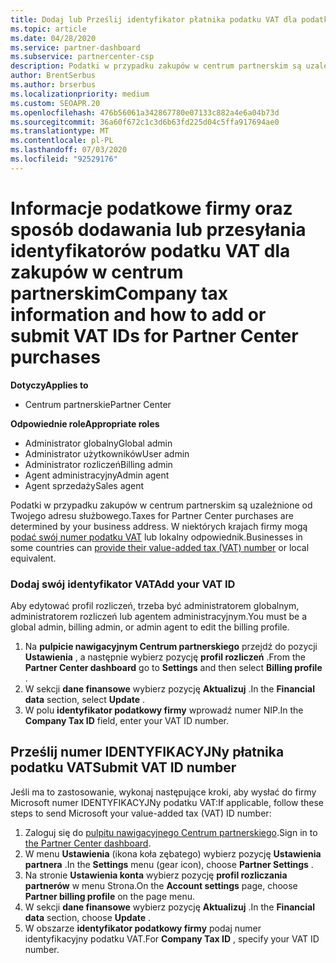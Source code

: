 ```yaml
---
title: Dodaj lub Prześlij identyfikator płatnika podatku VAT dla podatków służbowych
ms.topic: article
ms.date: 04/28/2020
ms.service: partner-dashboard
ms.subservice: partnercenter-csp
description: Podatki w przypadku zakupów w centrum partnerskim są uzależnione od Twojego adresu służbowego. Przedsiębiorstwa w niektórych krajach mogą podać swój numer VAT lub odpowiedni odpowiednik.
author: BrentSerbus
ms.author: brserbus
ms.localizationpriority: medium
ms.custom: SEOAPR.20
ms.openlocfilehash: 476b56061a342867780e07133c882a4e6a04b73d
ms.sourcegitcommit: 36a60f672c1c3d6b63fd225d04c5ffa917694ae0
ms.translationtype: MT
ms.contentlocale: pl-PL
ms.lasthandoff: 07/03/2020
ms.locfileid: "92529176"
---
```

# <a name="company-tax-information-and-how-to-add-or-submit-vat-ids-for-partner-center-purchases"></a><span data-ttu-id="5dedd-104">Informacje podatkowe firmy oraz sposób dodawania lub przesyłania identyfikatorów podatku VAT dla zakupów w centrum partnerskim</span><span class="sxs-lookup"><span data-stu-id="5dedd-104">Company tax information and how to add or submit VAT IDs for Partner Center purchases</span></span>

<span data-ttu-id="5dedd-105">**Dotyczy**</span><span class="sxs-lookup"><span data-stu-id="5dedd-105">**Applies to**</span></span>

- <span data-ttu-id="5dedd-106">Centrum partnerskie</span><span class="sxs-lookup"><span data-stu-id="5dedd-106">Partner Center</span></span>

<span data-ttu-id="5dedd-107">**Odpowiednie role**</span><span class="sxs-lookup"><span data-stu-id="5dedd-107">**Appropriate roles**</span></span>
-   <span data-ttu-id="5dedd-108">Administrator globalny</span><span class="sxs-lookup"><span data-stu-id="5dedd-108">Global admin</span></span>
-   <span data-ttu-id="5dedd-109">Administrator użytkowników</span><span class="sxs-lookup"><span data-stu-id="5dedd-109">User admin</span></span>
-   <span data-ttu-id="5dedd-110">Administrator rozliczeń</span><span class="sxs-lookup"><span data-stu-id="5dedd-110">Billing admin</span></span>
-   <span data-ttu-id="5dedd-111">Agent administracyjny</span><span class="sxs-lookup"><span data-stu-id="5dedd-111">Admin agent</span></span>
-   <span data-ttu-id="5dedd-112">Agent sprzedaży</span><span class="sxs-lookup"><span data-stu-id="5dedd-112">Sales agent</span></span>

<span data-ttu-id="5dedd-113">Podatki w przypadku zakupów w centrum partnerskim są uzależnione od Twojego adresu służbowego.</span><span class="sxs-lookup"><span data-stu-id="5dedd-113">Taxes for Partner Center purchases are determined by your business address.</span></span> <span data-ttu-id="5dedd-114">W niektórych krajach firmy mogą [podać swój numer podatku VAT](#submit-vat-id-number) lub lokalny odpowiednik.</span><span class="sxs-lookup"><span data-stu-id="5dedd-114">Businesses in some countries can [provide their value-added tax (VAT) number](#submit-vat-id-number) or local equivalent.</span></span>

### <a name="add-your-vat-id"></a><span data-ttu-id="5dedd-115">Dodaj swój identyfikator VAT</span><span class="sxs-lookup"><span data-stu-id="5dedd-115">Add your VAT ID</span></span>

<span data-ttu-id="5dedd-116">Aby edytować profil rozliczeń, trzeba być administratorem globalnym, administratorem rozliczeń lub agentem administracyjnym.</span><span class="sxs-lookup"><span data-stu-id="5dedd-116">You must be a global admin, billing admin, or admin agent to  edit the billing profile.</span></span>

1.  <span data-ttu-id="5dedd-117">Na **pulpicie nawigacyjnym Centrum partnerskiego** przejdź do pozycji  **Ustawienia** , a następnie wybierz pozycję **profil rozliczeń** .</span><span class="sxs-lookup"><span data-stu-id="5dedd-117">From the **Partner Center dashboard** go to  **Settings** and then select **Billing profile** .</span></span>
2.  <span data-ttu-id="5dedd-118">W sekcji **dane finansowe** wybierz pozycję **Aktualizuj** .</span><span class="sxs-lookup"><span data-stu-id="5dedd-118">In the **Financial data** section, select **Update** .</span></span>
3.  <span data-ttu-id="5dedd-119">W polu **identyfikator podatkowy firmy** wprowadź numer NIP.</span><span class="sxs-lookup"><span data-stu-id="5dedd-119">In the **Company Tax ID** field, enter your VAT ID number.</span></span>

## <a name="submit-vat-id-number"></a><span data-ttu-id="5dedd-120">Prześlij numer IDENTYFIKACYJNy płatnika podatku VAT</span><span class="sxs-lookup"><span data-stu-id="5dedd-120">Submit VAT ID number</span></span>

<span data-ttu-id="5dedd-121">Jeśli ma to zastosowanie, wykonaj następujące kroki, aby wysłać do firmy Microsoft numer IDENTYFIKACYJNy podatku VAT:</span><span class="sxs-lookup"><span data-stu-id="5dedd-121">If applicable, follow these steps to send Microsoft your value-added tax (VAT) ID number:</span></span>

1. <span data-ttu-id="5dedd-122">Zaloguj się do [pulpitu nawigacyjnego Centrum partnerskiego](https://partner.microsoft.com/dashboard/).</span><span class="sxs-lookup"><span data-stu-id="5dedd-122">Sign in to [the Partner Center dashboard](https://partner.microsoft.com/dashboard/).</span></span>
2. <span data-ttu-id="5dedd-123">W menu **Ustawienia** (ikona koła zębatego) wybierz pozycję **Ustawienia partnera** .</span><span class="sxs-lookup"><span data-stu-id="5dedd-123">In the **Settings** menu (gear icon), choose **Partner Settings** .</span></span>
3. <span data-ttu-id="5dedd-124">Na stronie **Ustawienia konta** wybierz pozycję **profil rozliczania partnerów** w menu Strona.</span><span class="sxs-lookup"><span data-stu-id="5dedd-124">On the **Account settings** page, choose **Partner billing profile** on the page menu.</span></span>
4. <span data-ttu-id="5dedd-125">W sekcji **dane finansowe** wybierz pozycję **Aktualizuj** .</span><span class="sxs-lookup"><span data-stu-id="5dedd-125">In the **Financial data** section, choose **Update** .</span></span>
5. <span data-ttu-id="5dedd-126">W obszarze **identyfikator podatkowy firmy** podaj numer identyfikacyjny podatku VAT.</span><span class="sxs-lookup"><span data-stu-id="5dedd-126">For **Company Tax ID** , specify your VAT ID number.</span></span>
